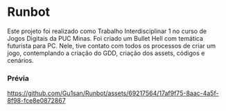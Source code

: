 # Runbot
Este projeto foi realizado como Trabalho Interdisciplinar 1 no curso de Jogos Digitais da PUC Minas.
Foi criado um Bullet Hell com temática futurista para PC. Nele, tive contato com todos os processos de criar um jogo, contemplando a criação do GDD, criação dos assets, códigos e cenários.

### Prévia
https://github.com/Gu1san/Runbot/assets/69217564/17af9f75-8aac-4a5f-8f98-fce8e0872867

